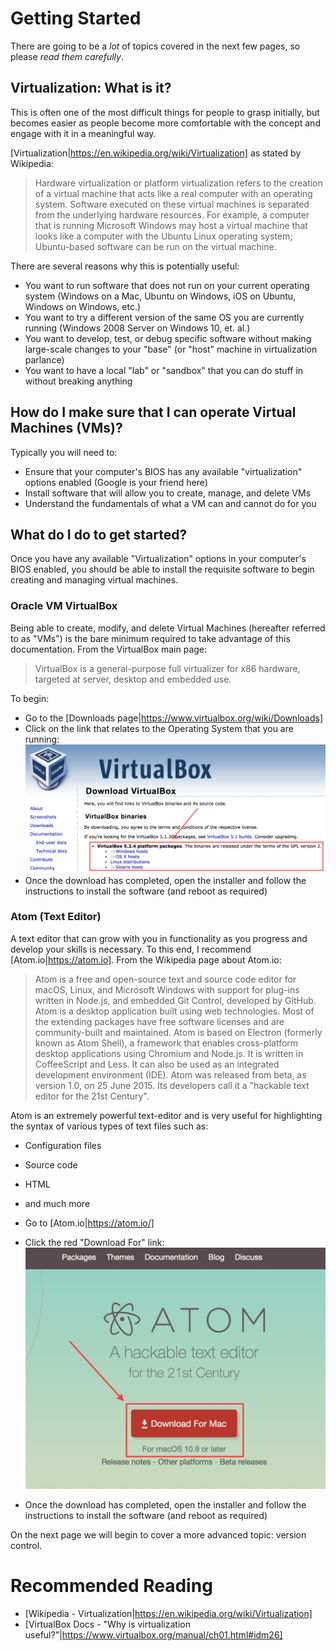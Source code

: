 # Getting Started
There are going to be a _lot_ of topics covered in the next few pages, so please _read them carefully_.

## Virtualization: What is it?
This is often one of the most difficult things for people to grasp initially, but becomes easier as people become more comfortable with the concept and engage with it in a meaningful way.

[Virtualization|https://en.wikipedia.org/wiki/Virtualization] as stated by Wikipedia:

> Hardware virtualization or platform virtualization refers to the creation of a virtual machine that acts like a real computer with an operating system. Software executed on these virtual machines is separated from the underlying hardware resources. For example, a computer that is running Microsoft Windows may host a virtual machine that looks like a computer with the Ubuntu Linux operating system; Ubuntu-based software can be run on the virtual machine.

There are several reasons why this is potentially useful:

* You want to run software that does not run on your current operating system (Windows on a Mac, Ubuntu on Windows, iOS on Ubuntu, Windows on Windows, etc.)
* You want to try a different version of the same OS you are currently running (Windows 2008 Server on Windows 10, et. al.)
* You want to develop, test, or debug specific software without making large-scale changes to your "base" (or "host" machine in virtualization parlance)
* You want to have a local "lab" or "sandbox" that you can do stuff in without breaking anything

## How do I make sure that I can operate Virtual Machines (VMs)?
Typically you will need to:

* Ensure that your computer's BIOS has any available "virtualization" options enabled (Google is your friend here)
* Install software that will allow you to create, manage, and delete VMs
* Understand the fundamentals of what a VM can and cannot do for you

## What do I do to get started?
Once you have any available "Virtualization" options in your computer's BIOS enabled, you should be able to install the requisite software to begin creating and managing virtual machines.

### Oracle VM VirtualBox
Being able to create, modify, and delete Virtual Machines (hereafter referred to as "VMs") is the bare minimum required to take advantage of this documentation.  From the VirtualBox main page:

> VirtualBox is a general-purpose full virtualizer for x86 hardware, targeted at server, desktop and embedded use.

To begin:

* Go to the [Downloads page|https://www.virtualbox.org/wiki/Downloads]
* Click on the link that relates to the Operating System that you are running: ![virtualbox download page](images/2a.png)
* Once the download has completed, open the installer and follow the instructions to install the software (and reboot as required)

### Atom (Text Editor)
A text editor that can grow with you in functionality as you progress and develop your skills is necessary.  To this end, I recommend [Atom.io|https://atom.io].  From the Wikipedia page about Atom.io:

> Atom is a free and open-source text and source code editor for macOS, Linux, and Microsoft Windows with support for plug-ins written in Node.js, and embedded Git Control, developed by GitHub. Atom is a desktop application built using web technologies. Most of the extending packages have free software licenses and are community-built and maintained. Atom is based on Electron (formerly known as Atom Shell), a framework that enables cross-platform desktop applications using Chromium and Node.js. It is written in CoffeeScript and Less. It can also be used as an integrated development environment (IDE). Atom was released from beta, as version 1.0, on 25 June 2015. Its developers call it a "hackable text editor for the 21st Century".

Atom is an extremely powerful text-editor and is very useful for highlighting the syntax of various types of text files such as:

* Configuration files
* Source code
* HTML
* and much more

* Go to [Atom.io|https://atom.io/]
* Click the red "Download For" link: ![atom.io download page](images/2b.png)
* Once the download has completed, open the installer and follow the instructions to install the software (and reboot as required)

On the next page we will begin to cover a more advanced topic: version control.

# Recommended Reading
- [Wikipedia - Virtualization|https://en.wikipedia.org/wiki/Virtualization]
- [VirtualBox Docs - "Why is virtualization useful?"|https://www.virtualbox.org/manual/ch01.html#idm26]
